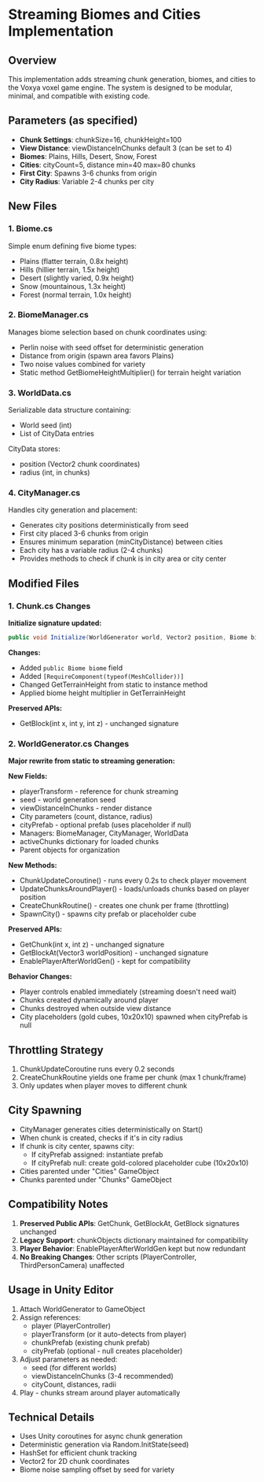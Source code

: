 # Streaming Biomes and Cities Implementation

## Overview
This implementation adds streaming chunk generation, biomes, and cities to the Voxya voxel game engine. The system is designed to be modular, minimal, and compatible with existing code.

## Parameters (as specified)
- **Chunk Settings**: chunkSize=16, chunkHeight=100
- **View Distance**: viewDistanceInChunks default 3 (can be set to 4)
- **Biomes**: Plains, Hills, Desert, Snow, Forest
- **Cities**: cityCount=5, distance min=40 max=80 chunks
- **First City**: Spawns 3-6 chunks from origin
- **City Radius**: Variable 2-4 chunks per city

## New Files

### 1. Biome.cs
Simple enum defining five biome types:
- Plains (flatter terrain, 0.8x height)
- Hills (hillier terrain, 1.5x height)
- Desert (slightly varied, 0.9x height)
- Snow (mountainous, 1.3x height)
- Forest (normal terrain, 1.0x height)

### 2. BiomeManager.cs
Manages biome selection based on chunk coordinates using:
- Perlin noise with seed offset for deterministic generation
- Distance from origin (spawn area favors Plains)
- Two noise values combined for variety
- Static method GetBiomeHeightMultiplier() for terrain height variation

### 3. WorldData.cs
Serializable data structure containing:
- World seed (int)
- List of CityData entries

CityData stores:
- position (Vector2 chunk coordinates)
- radius (int, in chunks)

### 4. CityManager.cs
Handles city generation and placement:
- Generates city positions deterministically from seed
- First city placed 3-6 chunks from origin
- Ensures minimum separation (minCityDistance) between cities
- Each city has a variable radius (2-4 chunks)
- Provides methods to check if chunk is in city area or city center

## Modified Files

### 1. Chunk.cs Changes
**Initialize signature updated:**
```csharp
public void Initialize(WorldGenerator world, Vector2 position, Biome biome)
```

**Changes:**
- Added `public Biome biome` field
- Added `[RequireComponent(typeof(MeshCollider))]`
- Changed GetTerrainHeight from static to instance method
- Applied biome height multiplier in GetTerrainHeight

**Preserved APIs:**
- GetBlock(int x, int y, int z) - unchanged signature

### 2. WorldGenerator.cs Changes
**Major rewrite from static to streaming generation:**

**New Fields:**
- playerTransform - reference for chunk streaming
- seed - world generation seed
- viewDistanceInChunks - render distance
- City parameters (count, distance, radius)
- cityPrefab - optional prefab (uses placeholder if null)
- Managers: BiomeManager, CityManager, WorldData
- activeChunks dictionary for loaded chunks
- Parent objects for organization

**New Methods:**
- ChunkUpdateCoroutine() - runs every 0.2s to check player movement
- UpdateChunksAroundPlayer() - loads/unloads chunks based on player position
- CreateChunkRoutine() - creates one chunk per frame (throttling)
- SpawnCity() - spawns city prefab or placeholder cube

**Preserved APIs:**
- GetChunk(int x, int z) - unchanged signature
- GetBlockAt(Vector3 worldPosition) - unchanged signature
- EnablePlayerAfterWorldGen() - kept for compatibility

**Behavior Changes:**
- Player controls enabled immediately (streaming doesn't need wait)
- Chunks created dynamically around player
- Chunks destroyed when outside view distance
- City placeholders (gold cubes, 10x20x10) spawned when cityPrefab is null

## Throttling Strategy
1. ChunkUpdateCoroutine runs every 0.2 seconds
2. CreateChunkRoutine yields one frame per chunk (max 1 chunk/frame)
3. Only updates when player moves to different chunk

## City Spawning
- CityManager generates cities deterministically on Start()
- When chunk is created, checks if it's in city radius
- If chunk is city center, spawns city:
  - If cityPrefab assigned: instantiate prefab
  - If cityPrefab null: create gold-colored placeholder cube (10x20x10)
- Cities parented under "Cities" GameObject
- Chunks parented under "Chunks" GameObject

## Compatibility Notes
1. **Preserved Public APIs**: GetChunk, GetBlockAt, GetBlock signatures unchanged
2. **Legacy Support**: chunkObjects dictionary maintained for compatibility
3. **Player Behavior**: EnablePlayerAfterWorldGen kept but now redundant
4. **No Breaking Changes**: Other scripts (PlayerController, ThirdPersonCamera) unaffected

## Usage in Unity Editor
1. Attach WorldGenerator to GameObject
2. Assign references:
   - player (PlayerController)
   - playerTransform (or it auto-detects from player)
   - chunkPrefab (existing chunk prefab)
   - cityPrefab (optional - null creates placeholder)
3. Adjust parameters as needed:
   - seed (for different worlds)
   - viewDistanceInChunks (3-4 recommended)
   - cityCount, distances, radii
4. Play - chunks stream around player automatically

## Technical Details
- Uses Unity coroutines for async chunk generation
- Deterministic generation via Random.InitState(seed)
- HashSet for efficient chunk tracking
- Vector2 for 2D chunk coordinates
- Biome noise sampling offset by seed for variety
